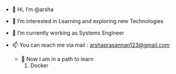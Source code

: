 - 👋 Hi, I’m @arsha

- 👀 I’m interested in Learning and exploring new Technologies

- 🌱 I’m currently working as Systems Engineer

- 📫 You can reach me via
  mail : arshaprasannan123@gmail.com
  
  - 💞️ Now I am in a path to learn
      1. Docker 


